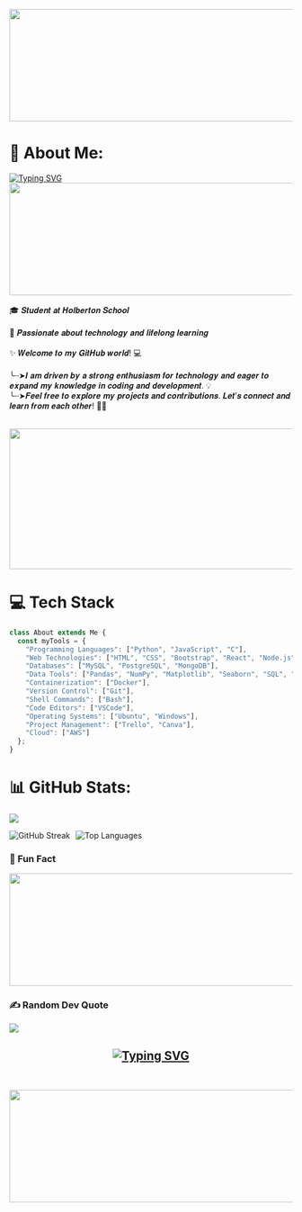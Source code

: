 <p align="center">
  
  <img src="https://i.giphy.com/media/v1.Y2lkPTc5MGI3NjExYnFid2gzYm9jb2h3c2wxb2cxM3J2ejRwcGZsN3U0bGhrYTE4d3g4ZSZlcD12MV9pbnRlcm5hbF9naWZfYnlfaWQmY3Q9Zw/h408T6Y5GfmXBKW62l/giphy.gif" width="700" height="200">
</p>

# 💫 About Me:

<div>
<p>
    <a href="https://git.io/typing-svg"><img src="https://readme-typing-svg.demolab.com?font=Fira+Code&weight=500&size=33&duration=4002&pause=1000&color=DB34F7&center=true&vCenter=true&width=435&lines=%F0%9F%8C%B8+%F0%9D%91%AF%F0%9D%92%86%F0%9D%92%8D%F0%9D%92%8D%F0%9D%92%90!+%F0%9D%91%B0'%F0%9D%92%8E+%F0%9D%91%B9%F0%9D%92%82%F0%9D%92%8F%F0%9D%92%8A%F0%9D%92%82+%F0%9F%8C%9F+" alt="Typing SVG" /></a>
     <img src="https://i.giphy.com/media/v1.Y2lkPTc5MGI3NjExcG95aWxob3IzNTVlMzR1ZmM1ZzY3ZHA2bnRxcXZjMGhoenk0a2d4cCZlcD12MV9pbnRlcm5hbF9naWZfYnlfaWQmY3Q9Zw/UIN7Andwh7kDZGUvmt/giphy.gif" width="850" height="200">
    <br><br>
    🎓 𝑺𝒕𝒖𝒅𝒆𝒏𝒕 𝒂𝒕 𝑯𝒐𝒍𝒃𝒆𝒓𝒕𝒐𝒏 𝑺𝒄𝒉𝒐𝒐𝒍<br><br>
    🚀 𝑷𝒂𝒔𝒔𝒊𝒐𝒏𝒂𝒕𝒆 𝒂𝒃𝒐𝒖𝒕 𝒕𝒆𝒄𝒉𝒏𝒐𝒍𝒐𝒈𝒚 𝒂𝒏𝒅 𝒍𝒊𝒇𝒆𝒍𝒐𝒏𝒈 𝒍𝒆𝒂𝒓𝒏𝒊𝒏𝒈<br><br>
    ✨ 𝑾𝒆𝒍𝒄𝒐𝒎𝒆 𝒕𝒐 𝒎𝒚 𝑮𝒊𝒕𝑯𝒖𝒃 𝒘𝒐𝒓𝒍𝒅! 💻<br><br>
    ╰┈➤𝑰 𝒂𝒎 𝒅𝒓𝒊𝒗𝒆𝒏 𝒃𝒚 𝒂 𝒔𝒕𝒓𝒐𝒏𝒈 𝒆𝒏𝒕𝒉𝒖𝒔𝒊𝒂𝒔𝒎 𝒇𝒐𝒓 𝒕𝒆𝒄𝒉𝒏𝒐𝒍𝒐𝒈𝒚 𝒂𝒏𝒅 𝒆𝒂𝒈𝒆𝒓 𝒕𝒐 𝒆𝒙𝒑𝒂𝒏𝒅 𝒎𝒚 𝒌𝒏𝒐𝒘𝒍𝒆𝒅𝒈𝒆 𝒊𝒏 𝒄𝒐𝒅𝒊𝒏𝒈 𝒂𝒏𝒅 𝒅𝒆𝒗𝒆𝒍𝒐𝒑𝒎𝒆𝒏𝒕. 💡<br>
    ╰┈➤𝑭𝒆𝒆𝒍 𝒇𝒓𝒆𝒆 𝒕𝒐 𝒆𝒙𝒑𝒍𝒐𝒓𝒆 𝒎𝒚 𝒑𝒓𝒐𝒋𝒆𝒄𝒕𝒔 𝒂𝒏𝒅 𝒄𝒐𝒏𝒕𝒓𝒊𝒃𝒖𝒕𝒊𝒐𝒏𝒔. 𝑳𝒆𝒕’𝒔 𝒄𝒐𝒏𝒏𝒆𝒄𝒕 𝒂𝒏𝒅 𝒍𝒆𝒂𝒓𝒏 𝒇𝒓𝒐𝒎 𝒆𝒂𝒄𝒉 𝒐𝒕𝒉𝒆𝒓! 🤝✨<br><br>
</p>
    <p align="center">
        <img src="https://i.imgur.com/MnRWEps.gif" height="250" width="700" >
    </p>

# 💻 Tech Stack

```javascript
class About extends Me { 
  const myTools = {  
    "Programming Languages": ["Python", "JavaScript", "C"],
    "Web Technologies": ["HTML", "CSS", "Bootstrap", "React", "Node.js", "Express.js", "Flask"],
    "Databases": ["MySQL", "PostgreSQL", "MongoDB"],
    "Data Tools": ["Pandas", "NumPy", "Matplotlib", "Seaborn", "SQL", "Scikit-learn", "Beautiful Soup"],
    "Containerization": ["Docker"],
    "Version Control": ["Git"],
    "Shell Commands": ["Bash"],
    "Code Editors": ["VSCode"],
    "Operating Systems": ["Ubuntu", "Windows"],
    "Project Management": ["Trello", "Canva"],
    "Cloud": ["AWS"]
  };
}
```


</div>

# 📊 GitHub Stats:

[![](https://visitcount.itsvg.in/api?id=rania3103&icon=0&color=5)](https://visitcount.itsvg.in)

<div style="display: flex; justify-content: space-between; align-items: center;">
    <div style="display: flex;">
        <img src="https://github-readme-streak-stats.herokuapp.com/?user=rania3103&theme=radical&hide_border=false" alt="GitHub Streak" style="margin-right: 10px;" />
        <img src="https://github-readme-stats.vercel.app/api/top-langs/?username=rania3103&theme=radical&hide_border=false&include_all_commits=false&count_private=false&layout=compact" alt="Top Languages" />
    </div>
</div>

### 🤭 Fun Fact
<p align="left">
    <img src="https://i.giphy.com/media/v1.Y2lkPTc5MGI3NjExcmRqM3hveWNsN3Zhb2dmejA4cm41YmtpMjk2YjFzNTA0ZzAxMnl3MCZlcD12MV9pbnRlcm5hbF9naWZfYnlfaWQmY3Q9Zw/FoVzfcqCDSb7zCynOp/giphy.gif" width="600" height="200">
</p>

### ✍️ Random Dev Quote
![](https://quotes-github-readme.vercel.app/api?type=horizontal&theme=radical)
  
<h2 align='center'><a href="https://git.io/typing-svg"><img src="https://readme-typing-svg.demolab.com?font=Fira+Code&weight=500&size=33&duration=4002&pause=1000&color=DB34F7&center=true&vCenter=true&width=435&lines=%F0%9F%8C%9F+Thank+you+%F0%9F%8C%9F" alt="Typing SVG" /></a></h2>
<br>

<p align='center'>
<img src="https://i.giphy.com/media/v1.Y2lkPTc5MGI3NjExeDNoc290a3Z0bjlmbGlhd2ZlYTU2MG5nOXQzYndhbHFvNHozZjJpcSZlcD12MV9pbnRlcm5hbF9naWZfYnlfaWQmY3Q9Zw/XsGH5TII7EzGUvTN1g/giphy.gif" width="700" height="200"></img></p>
<br>

